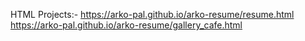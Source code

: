 HTML Projects:-
https://arko-pal.github.io/arko-resume/resume.html
https://arko-pal.github.io/arko-resume/gallery_cafe.html
